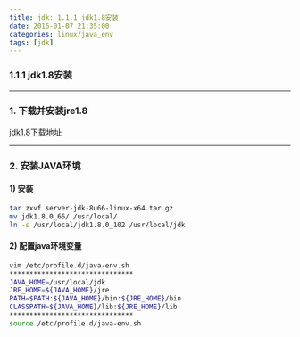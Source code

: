 ```yaml
---
title: jdk: 1.1.1 jdk1.8安装
date: 2016-01-07 21:35:00
categories: linux/java_env
tags: [jdk]
---
```

### 1.1.1 jdk1.8安装

---
### 1. 下载并安装jre1.8
[jdk1.8下载地址](http://www.oracle.com/technetwork/java/javase/downloads/jdk8-downloads-2133151.html)

---

### 2. 安装JAVA环境
#### 1) 安装
``` bash
tar zxvf server-jdk-8u66-linux-x64.tar.gz
mv jdk1.8.0_66/ /usr/local/
ln -s /usr/local/jdk1.8.0_102 /usr/local/jdk
```
#### 2) 配置java环境变量
``` bash
vim /etc/profile.d/java-env.sh
*******************************
JAVA_HOME=/usr/local/jdk
JRE_HOME=${JAVA_HOME}/jre
PATH=$PATH:${JAVA_HOME}/bin:${JRE_HOME}/bin
CLASSPATH=${JAVA_HOME}/lib:${JRE_HOME}/lib
*******************************
source /etc/profile.d/java-env.sh
```
